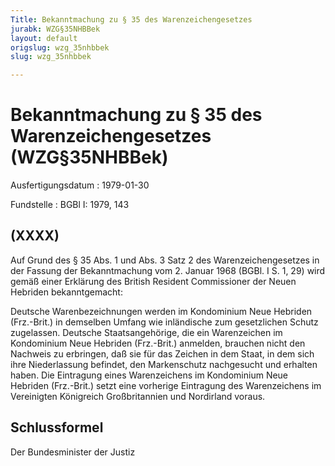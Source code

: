 ```yaml
---
Title: Bekanntmachung zu § 35 des Warenzeichengesetzes
jurabk: WZG§35NHBBek
layout: default
origslug: wzg_35nhbbek
slug: wzg_35nhbbek

---
```


# Bekanntmachung zu § 35 des Warenzeichengesetzes (WZG§35NHBBek)

Ausfertigungsdatum
:   1979-01-30

Fundstelle
:   BGBl I: 1979, 143

## (XXXX)

Auf Grund des § 35 Abs. 1 und Abs. 3 Satz 2 des Warenzeichengesetzes
in der Fassung der Bekanntmachung vom 2. Januar 1968 (BGBl. I S. 1,
29) wird gemäß einer Erklärung des British Resident Commissioner der
Neuen Hebriden bekanntgemacht:

Deutsche Warenbezeichnungen werden im Kondominium Neue Hebriden
(Frz.-Brit.) in demselben Umfang wie inländische zum gesetzlichen
Schutz zugelassen.
Deutsche Staatsangehörige, die ein Warenzeichen im Kondominium Neue
Hebriden (Frz.-Brit.) anmelden, brauchen nicht den Nachweis zu
erbringen, daß sie für das Zeichen in dem Staat, in dem sich ihre
Niederlassung befindet, den Markenschutz nachgesucht und erhalten
haben.
Die Eintragung eines Warenzeichens im Kondominium Neue Hebriden
(Frz.-Brit.) setzt eine vorherige Eintragung des Warenzeichens im
Vereinigten Königreich Großbritannien und Nordirland voraus.

## Schlussformel

Der Bundesminister der Justiz

